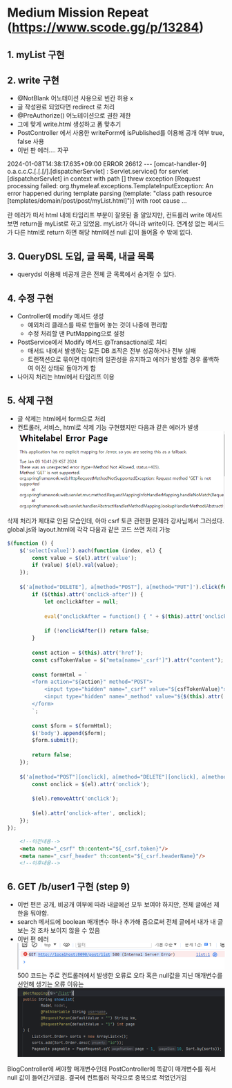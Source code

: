 # Medium Mission Repeat (https://www.scode.gg/p/13284)

## 1. myList 구현

## 2. write 구현
- @NotBlank 어노테이션 사용으로 빈칸 허용 x
- 글 작성완료 되었다면 redirect 로 처리
- @PreAuthorize() 어노테이션으로 권한 제한
- 그에 맞게 write.html 생성하고 폼 맞추기
- PostController 에서 사용한 writeForm에 isPublished를 이용해 공개 여부 true, false 사용
- 이번 판 에러.... 자꾸 

2024-01-08T14:38:17.635+09:00 ERROR 26612 --- [omcat-handler-9] o.a.c.c.C.[.[.[/].[dispatcherServlet]    : Servlet.service() for servlet [dispatcherServlet] in context with path [] threw exception [Request processing failed: org.thymeleaf.exceptions.TemplateInputException: An error happened during template parsing (template: "class path resource [templates/domain/post/post/myList.html]")] with root cause ...

란 에러가 떠서 html 내에 타임리프 부분이 잘못된 줄 알았지만, 컨트롤러 write 메서드 보면
return을 myList로 하고 있었음. myList가 아니라 write이다. 연계성 없는 메서드가 다른 html로 return 하면 해당 html에선 null 값이 들어올 수 밖에 없다.

## 3. QueryDSL 도입, 글 목록, 내글 목록

- querydsl 이용해 비공개 글은 전체 글 목록에서 숨겨질 수 있다.

## 4. 수정 구현

- Controller에 modify 메서드 생성
  - 예외처리 클래스를 따로 만들어 놓는 것이 나중에 편리함
  - 수정 처리할 땐 PutMapping으로 설정
- PostService에서 Modify 메서드 @Transactional로 처리
  - 매서드 내에서 발생하는 모든 DB 조작은 전부 성공하거나 전부 실패
  - 트랜잭션으로 묶이면 데이터의 일관성을 유지하고 에러가 발생할 경우 롤백하여 이전 상태로 돌아가게 함
- 나머지 처리는 html에서 타임리프 이용

## 5. 삭제 구현

- 글 삭제는 html에서 form으로 처리
- 컨트롤러, 서비스, html로 삭제 기능 구현했지만 다음과 같은 에러가 발생
![img.png](img.png)

삭제 처리가 제대로 안된 모습인데, 아마 csrf 토큰 관련한 문제라 강사님께서 그러셨다. global.js와 layout.html에 각각 다음과 같은 코드 쓰면 처리 가능

```javascript global.js
$(function () {
    $('select[value]').each(function (index, el) {
        const value = $(el).attr('value');
        if (value) $(el).val(value);
    });

    $('a[method="DELETE"], a[method="POST"], a[method="PUT"]').click(function (e) {
        if ($(this).attr('onclick-after')) {
            let onclickAfter = null;

            eval("onclickAfter = function() { " + $(this).attr('onclick-after') + "}");

            if (!onclickAfter()) return false;
        }

        const action = $(this).attr('href');
        const csfTokenValue = $("meta[name='_csrf']").attr("content");

        const formHtml = `
        <form action="${action}" method="POST">
            <input type="hidden" name="_csrf" value="${csfTokenValue}">
            <input type="hidden" name="_method" value="${$(this).attr('method')}">
        </form>
        `;

        const $form = $(formHtml);
        $('body').append($form);
        $form.submit();

        return false;
    });

    $('a[method="POST"][onclick], a[method="DELETE"][onclick], a[method="PUT"][onclick]').each(function (index, el) {
        const onclick = $(el).attr('onclick');

        $(el).removeAttr('onclick');

        $(el).attr('onclick-after', onclick);
    });
});
```

```html layout.html
    <!--이전내용-->
    <meta name="_csrf" th:content="${_csrf.token}"/>
    <meta name="_csrf_header" th:content="${_csrf.headerName}"/>
    <!--이후내용-->
```

## 6. GET /b/user1 구현 (step 9)

- 이번 편은 공개, 비공개 여부에 따라 내글에선 모두 보여야 하지만, 전체 글에선 제한을 둬야함.
- search 메서드에 boolean 매개변수 하나 추가해 줌으로써 전체 글에서 내가 내 글 보는 것 조차 보이지 않을 수 있음
- 이번 편 에러
![img_1.png](img_1.png)
500 코드는 주로 컨트롤러에서 발생한 오류로 오타 혹은 null값을 지닌 매개변수를 선언해 생기는 오류
이유는
![img_2.png](img_2.png)

BlogController에 써야할 매개변수인데 PostController에 똑같이 매개변수를 줘서 null 값이 들어간거였음. 결국에 컨트롤러 착각으로 중복으로 적었던거임

